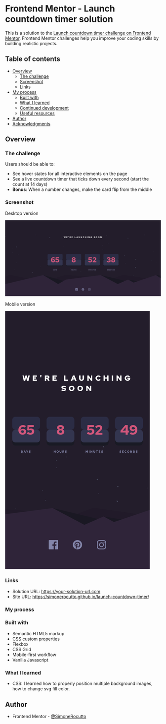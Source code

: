 # Frontend Mentor - Launch countdown timer solution

This is a solution to the [Launch countdown timer challenge on Frontend Mentor](https://www.frontendmentor.io/challenges/launch-countdown-timer-N0XkGfyz-). Frontend Mentor challenges help you improve your coding skills by building realistic projects. 

## Table of contents

- [Overview](#overview)
  - [The challenge](#the-challenge)
  - [Screenshot](#screenshot)
  - [Links](#links)
- [My process](#my-process)
  - [Built with](#built-with)
  - [What I learned](#what-i-learned)
  - [Continued development](#continued-development)
  - [Useful resources](#useful-resources)
- [Author](#author)
- [Acknowledgments](#acknowledgments)

## Overview

### The challenge

Users should be able to:

- See hover states for all interactive elements on the page
- See a live countdown timer that ticks down every second (start the count at 14 days)
- **Bonus**: When a number changes, make the card flip from the middle

### Screenshot

Desktop version

![Desktop version](https://github.com/SimoneRocutto/launch-countdown-timer/blob/master/results/desktop.png?raw=true)

Mobile version

![Mobile version](https://github.com/SimoneRocutto/launch-countdown-timer/blob/master/results/mobile.png?raw=true)

### Links

- Solution URL: https://your-solution-url.com
- Site URL: https://simonerocutto.github.io/launch-countdown-timer/

### My process
### Built with

- Semantic HTML5 markup
- CSS custom properties
- Flexbox
- CSS Grid
- Mobile-first workflow
- Vanilla Javascript

### What I learned

- CSS: I learned how to properly position multiple background images, how to change svg fill color.

## Author

- Frontend Mentor - [@SimoneRocutto](https://www.frontendmentor.io/profile/SimoneRocutto)
